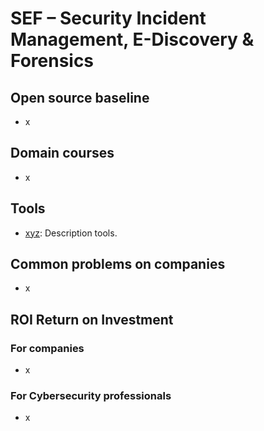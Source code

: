 # SEF – Security Incident Management, E-Discovery & Forensics


## Open source baseline

- x


## Domain courses

- x


## Tools

- [xyz](https://divisioncero.com/?from=kudo.divisioncero.com): Description tools.


## Common problems on companies

- x


## ROI Return on Investment

### For companies

- x

### For Cybersecurity professionals

- x